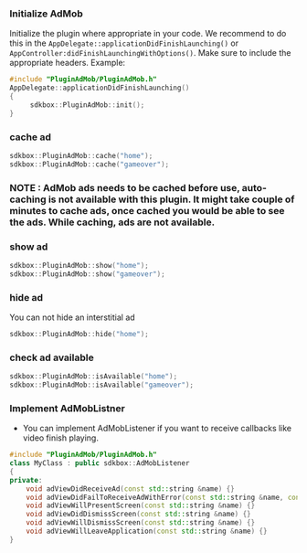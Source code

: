 ### Initialize AdMob
Initialize the plugin where appropriate in your code. We recommend to do this in the `AppDelegate::applicationDidFinishLaunching()` or `AppController:didFinishLaunchingWithOptions()`. Make sure to include the appropriate headers. Example:
```cpp
#include "PluginAdMob/PluginAdMob.h"
AppDelegate::applicationDidFinishLaunching()
{
     sdkbox::PluginAdMob::init();
}
```

### cache ad

```cpp
sdkbox::PluginAdMob::cache("home");
sdkbox::PluginAdMob::cache("gameover");
```
### NOTE : AdMob ads needs to be cached before use, auto-caching is not available with this plugin. It might take couple of minutes to cache ads, once cached you would be able to see the ads. While caching, ads are not available.

### show ad
```cpp
sdkbox::PluginAdMob::show("home");
sdkbox::PluginAdMob::show("gameover");
```

### hide ad
You can not hide an interstitial ad
```cpp
sdkbox::PluginAdMob::hide("home");
```

### check ad available
```cpp
sdkbox::PluginAdMob::isAvailable("home");
sdkbox::PluginAdMob::isAvailable("gameover");
```

### Implement AdMobListner
* You can implement AdMobListener if you want to receive callbacks like video finish playing.
```cpp
#include "PluginAdMob/PluginAdMob.h"
class MyClass : public sdkbox::AdMobListener
{
private:
    void adViewDidReceiveAd(const std::string &name) {}
    void adViewDidFailToReceiveAdWithError(const std::string &name, const std::string &msg) {}
    void adViewWillPresentScreen(const std::string &name) {}
    void adViewDidDismissScreen(const std::string &name) {}
    void adViewWillDismissScreen(const std::string &name) {}
    void adViewWillLeaveApplication(const std::string &name) {}
}
```
